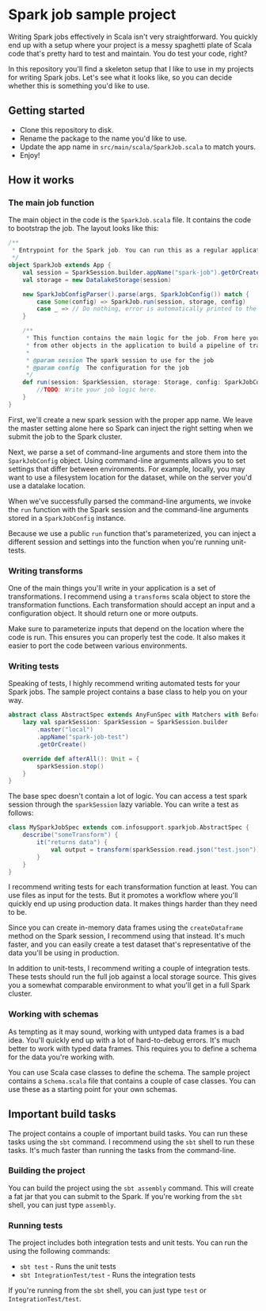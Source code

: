 # Spark job sample project

Writing Spark jobs effectively in Scala isn't very straightforward. You quickly end up with a setup where your project
is a messy spaghetti plate of Scala code that's pretty hard to test and maintain. You do test your code, right?

In this repository you'll find a skeleton setup that I like to use in my projects for writing Spark jobs.
Let's see what it looks like, so you can decide whether this is something you'd like to use.

## Getting started

* Clone this repository to disk.
* Rename the package to the name you'd like to use.
* Update the app name in `src/main/scala/SparkJob.scala` to match yours.
* Enjoy!

## How it works

### The main job function

The main object in the code is the `SparkJob.scala` file. It contains the code to bootstrap the job.
The layout looks like this:

```scala
/**
 * Entrypoint for the Spark job. You can run this as a regular application.
 */
object SparkJob extends App {
    val session = SparkSession.builder.appName("spark-job").getOrCreate()
    val storage = new DatalakeStorage(session)

    new SparkJobConfigParser().parse(args, SparkJobConfig()) match {
        case Some(config) => SparkJob.run(session, storage, config)
        case _ => // Do nothing, error is automatically printed to the terminal.
    }

    /**
     * This function contains the main logic for the job. From here you can use functions
     * from other objects in the application to build a pipeline of transformations.
     *
     * @param session The spark session to use for the job
     * @param config  The configuration for the job
     */
    def run(session: SparkSession, storage: Storage, config: SparkJobConfig): Unit = {
        //TODO: Write your job logic here.
    }
}
```

First, we'll create a new spark session with the proper app name. We leave the master setting alone here so Spark can
inject the right setting when we submit the job to the Spark cluster.

Next, we parse a set of command-line arguments and store them into the `SparkJobConfig` object. Using command-line
arguments allows you to set settings that differ between environments. For example, locally, you may want to use a
filesystem location for the dataset, while on the server you'd use a datalake location.

When we've successfully parsed the command-line arguments, we invoke the `run` function with the Spark session and the
command-line arguments stored in a `SparkJobConfig` instance.

Because we use a public `run` function that's parameterized, you can inject a different session and settings into the
function when you're running unit-tests.

### Writing transforms

One of the main things you'll write in your application is a set of transformations. I recommend using a `transforms`
scala object to store the transformation functions. Each transformation should accept an input and a configuration
object. It should return one or more outputs.

Make sure to parameterize inputs that depend on the location where the code is run. This ensures you can properly test
the code. It also makes it easier to port the code between various environments.

### Writing tests

Speaking of tests, I highly recommend writing automated tests for your Spark jobs. The sample project contains a base
class to help you on your way.

```scala
abstract class AbstractSpec extends AnyFunSpec with Matchers with BeforeAndAfterAll {
    lazy val sparkSession: SparkSession = SparkSession.builder
        .master("local")
        .appName("spark-job-test")
        .getOrCreate()

    override def afterAll(): Unit = {
        sparkSession.stop()
    }
}
```

The base spec doesn't contain a lot of logic. You can access a test spark session through the `sparkSession` lazy
variable. You can write a test as follows:

```scala
class MySparkJobSpec extends com.infosupport.sparkjob.AbstractSpec {
    describe("someTransform") {
        it("returns data") {
            val output = transform(sparkSession.read.json("test.json"))
        }
    }
}
```

I recommend writing tests for each transformation function at least. You can use files as input for the tests. But it
promotes a workflow where you'll quickly end up using production data. It makes things harder than they need to be.

Since you can create in-memory data frames using the `createDataframe` method on the Spark session, I recommend using
that instead. It's much faster, and you can easily create a test dataset that's representative of the data you'll be
using in production.

In addition to unit-tests, I recommend writing a couple of integration tests. These tests should run the full job
against a local storage source. This gives you a somewhat comparable environment to what you'll get in a full Spark
cluster.

### Working with schemas

As tempting as it may sound, working with untyped data frames is a bad idea. You'll quickly end up with a lot of
hard-to-debug errors. It's much better to work with typed data frames. This requires you to define a schema for the
data you're working with.

You can use Scala case classes to define the schema. The sample project contains a `Schema.scala` file that contains
a couple of case classes. You can use these as a starting point for your own schemas.

## Important build tasks

The project contains a couple of important build tasks. You can run these tasks using the `sbt` command.
I recommend using the `sbt` shell to run these tasks. It's much faster than running the tasks from the command-line.

### Building the project

You can build the project using the `sbt assembly` command. This will create a fat jar that you can submit to the Spark.
If you're working from the `sbt` shell, you can just type `assembly`.

### Running tests

The project includes both integration tests and unit tests. You can run the using the following commands:

* `sbt test` - Runs the unit tests
* `sbt IntegrationTest/test` - Runs the integration tests

If you're running from the `sbt` shell, you can just type `test` or `IntegrationTest/test`.
